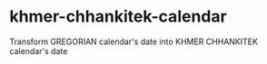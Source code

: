 # khmer-chhankitek-calendar
Transform GREGORIAN calendar's date into KHMER CHHANKITEK calendar's date
